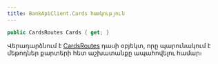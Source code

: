 ```yaml
---
title: BankApiClient.Cards հատկություն
---
```


```c#
public CardsRoutes Cards { get; }
```

Վերադարձնում է [CardsRoutes](../../routes/CardsRoutes.md) դասի օբյեկտ, որը պարունակում է մեթոդներ քարտերի հետ աշխատանքը ապահովելու համար։
